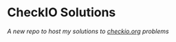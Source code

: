 # CheckIO Solutions  
*A new repo to host my solutions to [checkio.org][1] problems*


[1]: https://py.checkio.org
